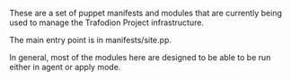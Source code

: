 These are a set of puppet manifests and modules that are currently being
used to manage the Trafodion Project infrastructure.

The main entry point is in manifests/site.pp.

In general, most of the modules here are designed to be able to be run
either in agent or apply mode.
